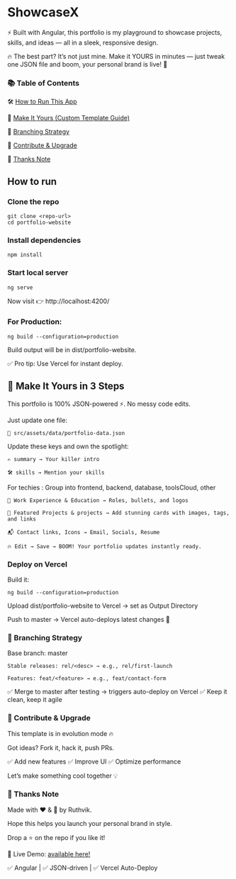 # ShowcaseX 
⚡ Built with Angular, this portfolio is my playground to showcase projects, skills, and ideas — all in a sleek, responsive design.

🔥 The best part? It’s not just mine. Make it YOURS in minutes — just tweak one JSON file and boom, your personal brand is live! 🚀



### 📚 Table of Contents

🛠️ [How to Run This App](#howtorun)

🎨 [Make It Yours (Custom Template Guide)](#makeityours)

🌳 [Branching Strategy](#branchingstrategy)

🤝 [Contribute & Upgrade](#contribute)

🙌 [Thanks Note](#thanks)

## How to run <a name="howtorun"></a>
### Clone the repo 
    git clone <repo-url>
    cd portfolio-website

### Install dependencies
    npm install

### Start local server
    ng serve
 Now visit 👉 http://localhost:4200/

### For Production:

    ng build --configuration=production
  Build output will be in dist/portfolio-website.

✅ Pro tip: Use Vercel for instant deploy.

## 🎨 Make It Yours in 3 Steps <a name="makeityours"></a>
This portfolio is 100% JSON-powered ⚡. No messy code edits.

Just update one file:

    📂 src/assets/data/portfolio-data.json

Update these keys and own the spotlight:

    ✍ summary → Your killer intro

    🛠 skills → Mention your skills

For techies : Group into frontend, backend, database, toolsCloud, other

    💼 Work Experience & Education → Roles, bullets, and logos

    🚀 Featured Projects & projects → Add stunning cards with images, tags, and links

    📬 Contact links, Icons → Email, Socials, Resume

    🔥 Edit → Save → BOOM! Your portfolio updates instantly ready.


### Deploy on Vercel <a name="deploy"></a>

Build it:

    ng build --configuration=production
Upload dist/portfolio-website to Vercel → set as Output Directory

Push to master → Vercel auto-deploys latest changes 🚀
### 🌳 Branching Strategy <a name="branchingstrategy"></a>
Base branch: master

    Stable releases: rel/<desc> → e.g., rel/first-launch

    Features: feat/<feature> → e.g., feat/contact-form

✅ Merge to master after testing → triggers auto-deploy on Vercel
✅ Keep it clean, keep it agile

### 🤝 Contribute & Upgrade <a name="contribute"></a>

This template is in evolution mode 🔥

Got ideas? Fork it, hack it, push PRs.


✅ Add new features
✅ Improve UI
✅ Optimize performance

Let’s make something cool together 💡

### 🙌 Thanks Note <a name="thanks"></a>
Made with ❤️ & 🧠 by Ruthvik. 

Hope this helps you launch your personal brand in style.

Drop a ⭐ on the repo if you like it!


🚀 Live Demo: [available here!](#https://portfolio-git-master-rkexp.vercel.app/)

✅ Angular | ✅ JSON-driven | ✅ Vercel Auto-Deploy

